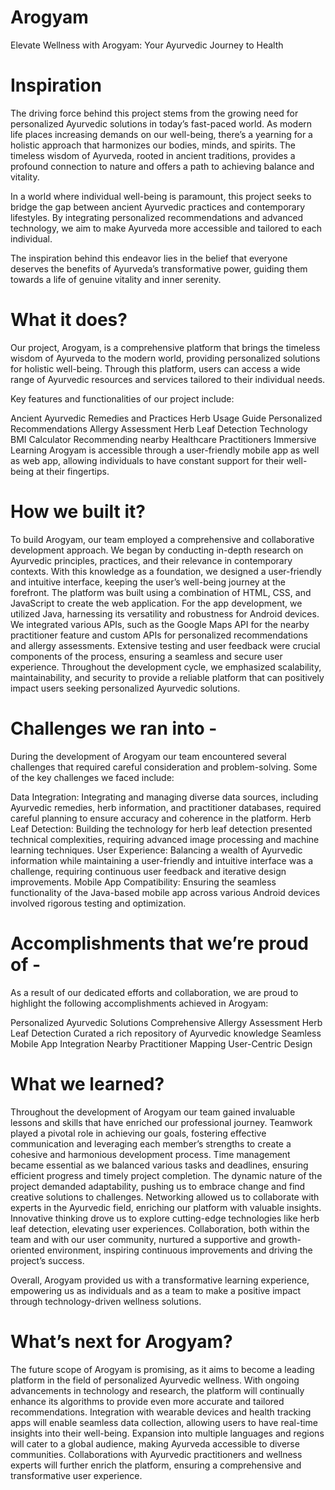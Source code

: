 # Arogyam
Elevate Wellness with Arogyam: Your Ayurvedic Journey to Health

# Inspiration
The driving force behind this project stems from the growing need for personalized Ayurvedic solutions in today’s fast-paced world. As modern life places increasing demands on our well-being, there’s a yearning for a holistic approach that harmonizes our bodies, minds, and spirits. The timeless wisdom of Ayurveda, rooted in ancient traditions, provides a profound connection to nature and offers a path to achieving balance and vitality.

In a world where individual well-being is paramount, this project seeks to bridge the gap between ancient Ayurvedic practices and contemporary lifestyles. By integrating personalized recommendations and advanced technology, we aim to make Ayurveda more accessible and tailored to each individual.

The inspiration behind this endeavor lies in the belief that everyone deserves the benefits of Ayurveda’s transformative power, guiding them towards a life of genuine vitality and inner serenity.

# What it does?
Our project, Arogyam, is a comprehensive platform that brings the timeless wisdom of Ayurveda to the modern world, providing personalized solutions for holistic well-being. Through this platform, users can access a wide range of Ayurvedic resources and services tailored to their individual needs.

Key features and functionalities of our project include:

Ancient Ayurvedic Remedies and Practices
Herb Usage Guide
Personalized Recommendations
Allergy Assessment
Herb Leaf Detection Technology
BMI Calculator
Recommending nearby Healthcare Practitioners
Immersive Learning
Arogyam is accessible through a user-friendly mobile app as well as web app, allowing individuals to have constant support for their well-being at their fingertips.

# How we built it?
To build Arogyam, our team employed a comprehensive and collaborative development approach. We began by conducting in-depth research on Ayurvedic principles, practices, and their relevance in contemporary contexts. With this knowledge as a foundation, we designed a user-friendly and intuitive interface, keeping the user’s well-being journey at the forefront. The platform was built using a combination of HTML, CSS, and JavaScript to create the web application. For the app development, we utilized Java, harnessing its versatility and robustness for Android devices. We integrated various APIs, such as the Google Maps API for the nearby practitioner feature and custom APIs for personalized recommendations and allergy assessments. Extensive testing and user feedback were crucial components of the process, ensuring a seamless and secure user experience. Throughout the development cycle, we emphasized scalability, maintainability, and security to provide a reliable platform that can positively impact users seeking personalized Ayurvedic solutions.

# Challenges we ran into -
During the development of Arogyam our team encountered several challenges that required careful consideration and problem-solving. Some of the key challenges we faced include:

Data Integration: Integrating and managing diverse data sources, including Ayurvedic remedies, herb information, and practitioner databases, required careful planning to ensure accuracy and coherence in the platform.
Herb Leaf Detection: Building the technology for herb leaf detection presented technical complexities, requiring advanced image processing and machine learning techniques.
User Experience: Balancing a wealth of Ayurvedic information while maintaining a user-friendly and intuitive interface was a challenge, requiring continuous user feedback and iterative design improvements.
Mobile App Compatibility: Ensuring the seamless functionality of the Java-based mobile app across various Android devices involved rigorous testing and optimization.

# Accomplishments that we’re proud of -
As a result of our dedicated efforts and collaboration, we are proud to highlight the following accomplishments achieved in Arogyam:

Personalized Ayurvedic Solutions
Comprehensive Allergy Assessment
Herb Leaf Detection
Curated a rich repository of Ayurvedic knowledge
Seamless Mobile App Integration
Nearby Practitioner Mapping
User-Centric Design

# What we learned?
Throughout the development of Arogyam our team gained invaluable lessons and skills that have enriched our professional journey. Teamwork played a pivotal role in achieving our goals, fostering effective communication and leveraging each member’s strengths to create a cohesive and harmonious development process. Time management became essential as we balanced various tasks and deadlines, ensuring efficient progress and timely project completion. The dynamic nature of the project demanded adaptability, pushing us to embrace change and find creative solutions to challenges. Networking allowed us to collaborate with experts in the Ayurvedic field, enriching our platform with valuable insights. Innovative thinking drove us to explore cutting-edge technologies like herb leaf detection, elevating user experiences. Collaboration, both within the team and with our user community, nurtured a supportive and growth-oriented environment, inspiring continuous improvements and driving the project’s success.

Overall, Arogyam provided us with a transformative learning experience, empowering us as individuals and as a team to make a positive impact through technology-driven wellness solutions.

# What’s next for Arogyam?
The future scope of Arogyam is promising, as it aims to become a leading platform in the field of personalized Ayurvedic wellness. With ongoing advancements in technology and research, the platform will continually enhance its algorithms to provide even more accurate and tailored recommendations. Integration with wearable devices and health tracking apps will enable seamless data collection, allowing users to have real-time insights into their well-being. Expansion into multiple languages and regions will cater to a global audience, making Ayurveda accessible to diverse communities. Collaborations with Ayurvedic practitioners and wellness experts will further enrich the platform, ensuring a comprehensive and transformative user experience.
